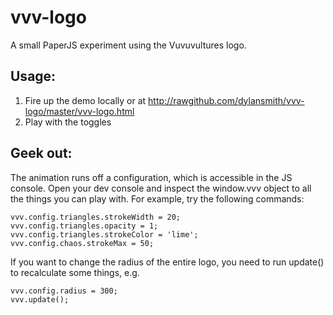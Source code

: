 vvv-logo
========

A small PaperJS experiment using the Vuvuvultures logo.

Usage:
------
1. Fire up the demo locally or at http://rawgithub.com/dylansmith/vvv-logo/master/vvv-logo.html
2. Play with the toggles

Geek out:
---------
The animation runs off a configuration, which is accessible in the JS console. Open your dev
console and inspect the window.vvv object to all the things you can play with. For example, try
the following commands:

    vvv.config.triangles.strokeWidth = 20;
    vvv.config.triangles.opacity = 1;
    vvv.config.triangles.strokeColor = 'lime';
    vvv.config.chaos.strokeMax = 50;

If you want to change the radius of the entire logo, you need to run update() to recalculate
some things, e.g.

    vvv.config.radius = 300;
    vvv.update();